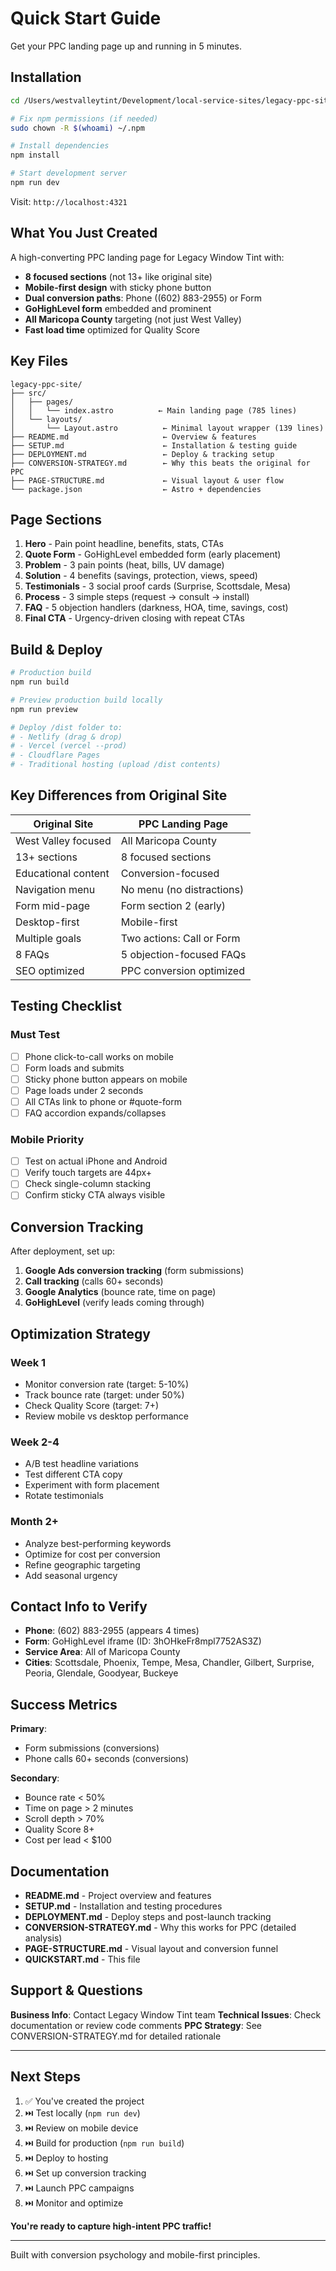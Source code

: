 # Quick Start Guide

Get your PPC landing page up and running in 5 minutes.

## Installation

```bash
cd /Users/westvalleytint/Development/local-service-sites/legacy-ppc-site

# Fix npm permissions (if needed)
sudo chown -R $(whoami) ~/.npm

# Install dependencies
npm install

# Start development server
npm run dev
```

Visit: `http://localhost:4321`

## What You Just Created

A high-converting PPC landing page for Legacy Window Tint with:

- **8 focused sections** (not 13+ like original site)
- **Mobile-first design** with sticky phone button
- **Dual conversion paths**: Phone ((602) 883-2955) or Form
- **GoHighLevel form** embedded and prominent
- **All Maricopa County** targeting (not just West Valley)
- **Fast load time** optimized for Quality Score

## Key Files

```
legacy-ppc-site/
├── src/
│   ├── pages/
│   │   └── index.astro          ← Main landing page (785 lines)
│   └── layouts/
│       └── Layout.astro          ← Minimal layout wrapper (139 lines)
├── README.md                     ← Overview & features
├── SETUP.md                      ← Installation & testing guide
├── DEPLOYMENT.md                 ← Deploy & tracking setup
├── CONVERSION-STRATEGY.md        ← Why this beats the original for PPC
├── PAGE-STRUCTURE.md             ← Visual layout & user flow
└── package.json                  ← Astro + dependencies
```

## Page Sections

1. **Hero** - Pain point headline, benefits, stats, CTAs
2. **Quote Form** - GoHighLevel embedded form (early placement)
3. **Problem** - 3 pain points (heat, bills, UV damage)
4. **Solution** - 4 benefits (savings, protection, views, speed)
5. **Testimonials** - 3 social proof cards (Surprise, Scottsdale, Mesa)
6. **Process** - 3 simple steps (request → consult → install)
7. **FAQ** - 5 objection handlers (darkness, HOA, time, savings, cost)
8. **Final CTA** - Urgency-driven closing with repeat CTAs

## Build & Deploy

```bash
# Production build
npm run build

# Preview production build locally
npm run preview

# Deploy /dist folder to:
# - Netlify (drag & drop)
# - Vercel (vercel --prod)
# - Cloudflare Pages
# - Traditional hosting (upload /dist contents)
```

## Key Differences from Original Site

| Original Site | PPC Landing Page |
|--------------|------------------|
| West Valley focused | All Maricopa County |
| 13+ sections | 8 focused sections |
| Educational content | Conversion-focused |
| Navigation menu | No menu (no distractions) |
| Form mid-page | Form section 2 (early) |
| Desktop-first | Mobile-first |
| Multiple goals | Two actions: Call or Form |
| 8 FAQs | 5 objection-focused FAQs |
| SEO optimized | PPC conversion optimized |

## Testing Checklist

### Must Test
- [ ] Phone click-to-call works on mobile
- [ ] Form loads and submits
- [ ] Sticky phone button appears on mobile
- [ ] Page loads under 2 seconds
- [ ] All CTAs link to phone or #quote-form
- [ ] FAQ accordion expands/collapses

### Mobile Priority
- [ ] Test on actual iPhone and Android
- [ ] Verify touch targets are 44px+
- [ ] Check single-column stacking
- [ ] Confirm sticky CTA always visible

## Conversion Tracking

After deployment, set up:

1. **Google Ads conversion tracking** (form submissions)
2. **Call tracking** (calls 60+ seconds)
3. **Google Analytics** (bounce rate, time on page)
4. **GoHighLevel** (verify leads coming through)

## Optimization Strategy

### Week 1
- Monitor conversion rate (target: 5-10%)
- Track bounce rate (target: under 50%)
- Check Quality Score (target: 7+)
- Review mobile vs desktop performance

### Week 2-4
- A/B test headline variations
- Test different CTA copy
- Experiment with form placement
- Rotate testimonials

### Month 2+
- Analyze best-performing keywords
- Optimize for cost per conversion
- Refine geographic targeting
- Add seasonal urgency

## Contact Info to Verify

- **Phone**: (602) 883-2955 (appears 4 times)
- **Form**: GoHighLevel iframe (ID: 3hOHkeFr8mpl7752AS3Z)
- **Service Area**: All of Maricopa County
- **Cities**: Scottsdale, Phoenix, Tempe, Mesa, Chandler, Gilbert, Surprise, Peoria, Glendale, Goodyear, Buckeye

## Success Metrics

**Primary**:
- Form submissions (conversions)
- Phone calls 60+ seconds (conversions)

**Secondary**:
- Bounce rate < 50%
- Time on page > 2 minutes
- Scroll depth > 70%
- Quality Score 8+
- Cost per lead < $100

## Documentation

- **README.md** - Project overview and features
- **SETUP.md** - Installation and testing procedures
- **DEPLOYMENT.md** - Deploy steps and post-launch tracking
- **CONVERSION-STRATEGY.md** - Why this works for PPC (detailed analysis)
- **PAGE-STRUCTURE.md** - Visual layout and conversion funnel
- **QUICKSTART.md** - This file

## Support & Questions

**Business Info**: Contact Legacy Window Tint team
**Technical Issues**: Check documentation or review code comments
**PPC Strategy**: See CONVERSION-STRATEGY.md for detailed rationale

---

## Next Steps

1. ✅ You've created the project
2. ⏭️ Test locally (`npm run dev`)
3. ⏭️ Review on mobile device
4. ⏭️ Build for production (`npm run build`)
5. ⏭️ Deploy to hosting
6. ⏭️ Set up conversion tracking
7. ⏭️ Launch PPC campaigns
8. ⏭️ Monitor and optimize

**You're ready to capture high-intent PPC traffic!**

---

Built with conversion psychology and mobile-first principles.

